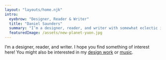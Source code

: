 ```yaml
---
layout: "layouts/home.njk"
intro:
  eyebrow: "Designer, Reader & Writer"
  title: "Daniel Saunders"
  summary: "I’m a designer, reader, and writer with somewhat eclectic interests. Welcome to the warehouse of my brain, where I’m just as likely to be thinking about philosophical and social questions as I am coding problems. I hope you find something of interest here!"
  featuredImage: /assets/new-planet-yuon.jpg
---
```


<section class="text-2xl leading-[1.6] lg:w-3/4">
I’m a designer, reader, and writer. I hope you find something of interest here! You might also be interested in my <a href="{{ site.siteLinks.portfolio }}" target="_blank" class="group text-rose-600 dark:text-rose-400"><span class="underline group-hover:no-underline">design work</span><i class="fa-duotone fa-arrow-up-right-from-square relative bottom-0.5 ml-2 mr-2 text-sm transition-transform duration-100 group-hover:-translate-y-1"></i></a> or <a href="{{ site.socialLinks.soundcloud }}" target="_blank" class="group text-rose-600 dark:text-rose-400"><span class="underline group-hover:no-underline">music</span><i class="fa-duotone fa-arrow-up-right-from-square relative bottom-0.5 ml-2 text-sm transition-transform duration-100 group-hover:-translate-y-1"></i></a>.
</section>
